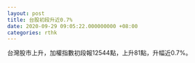 ```yaml
---
layout: post
title: 台股初段升近0.7%
date: 2020-09-29 09:05:22.000000000 +08:00
categories: rthk
---
```


台灣股市上升，加權指數初段報12544點，上升81點，升幅近0.7%。
